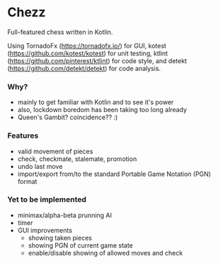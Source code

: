 # Chezz
Full-featured chess written in Kotlin.

Using TornadoFx (https://tornadofx.io/) for GUI, kotest (https://github.com/kotest/kotest)
for unit testing, ktlint (https://github.com/pinterest/ktlint) for code style,
and detekt (https://github.com/detekt/detekt) for code analysis.

### Why?
- mainly to get familiar with Kotlin and to see it's power
- also, lockdown boredom has been taking too long already
- Queen's Gambit? coincidence?? :)

### Features
- valid movement of pieces
- check, checkmate, stalemate, promotion
- undo last move
- import/export from/to the standard Portable Game Notation (PGN) format
  
### Yet to be implemented
- minimax/alpha-beta prunning AI
- timer
- GUI improvements
    - showing taken pieces
    - showing PGN of current game state
    - enable/disable showing of allowed moves and check
